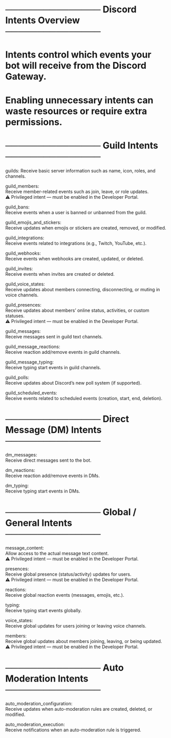 # ─────────────── Discord Intents Overview ───────────────<br>
# Intents control which events your bot will receive from the Discord Gateway.<br>
# Enabling unnecessary intents can waste resources or require extra permissions.<br>

# ─────────────── Guild Intents ───────────────<br>
guilds:
    Receive basic server information such as name, icon, roles, and channels.<br>

guild_members:<br>
    Receive member-related events such as join, leave, or role updates.<br>
    ⚠️ Privileged intent — must be enabled in the Developer Portal.<br>

guild_bans:<br>
    Receive events when a user is banned or unbanned from the guild.<br>

guild_emojis_and_stickers:<br>
    Receive updates when emojis or stickers are created, removed, or modified.<br>

guild_integrations:<br>
    Receive events related to integrations (e.g., Twitch, YouTube, etc.).<br>

guild_webhooks:<br>
    Receive events when webhooks are created, updated, or deleted.<br>

guild_invites:<br>
    Receive events when invites are created or deleted.<br>

guild_voice_states:<br>
    Receive updates about members connecting, disconnecting, or muting in voice channels.<br>

guild_presences:<br>
    Receive updates about members’ online status, activities, or custom statuses.<br>
    ⚠️ Privileged intent — must be enabled in the Developer Portal.<br>

guild_messages:<br>
    Receive messages sent in guild text channels.<br>

guild_message_reactions:<br>
    Receive reaction add/remove events in guild channels.<br>

guild_message_typing:<br>
    Receive typing start events in guild channels.<br>

guild_polls:<br>
    Receive updates about Discord’s new poll system (if supported).<br>

guild_scheduled_events:<br>
    Receive events related to scheduled events (creation, start, end, deletion).<br>

# ─────────────── Direct Message (DM) Intents ───────────────<br>
dm_messages:<br>
    Receive direct messages sent to the bot.<br>

dm_reactions:<br>
    Receive reaction add/remove events in DMs.<br>

dm_typing:<br>
    Receive typing start events in DMs.<br>

# ─────────────── Global / General Intents ───────────────<br>
message_content:<br>
    Allow access to the actual message text content.<br>
    ⚠️ Privileged intent — must be enabled in the Developer Portal.<br>

presences:<br>
    Receive global presence (status/activity) updates for users.<br>
    ⚠️ Privileged intent — must be enabled in the Developer Portal.<br>

reactions:<br>
    Receive global reaction events (messages, emojis, etc.).<br>

typing:<br>
    Receive typing start events globally.<br>

voice_states:<br>
    Receive global updates for users joining or leaving voice channels.<br>

members:<br>
    Receive global updates about members joining, leaving, or being updated.<br>
    ⚠️ Privileged intent — must be enabled in the Developer Portal.<br>

# ─────────────── Auto Moderation Intents ───────────────<br>
auto_moderation_configuration:<br>
    Receive updates when auto-moderation rules are created, deleted, or modified.<br>

auto_moderation_execution:<br>
    Receive notifications when an auto-moderation rule is triggered.<br>
